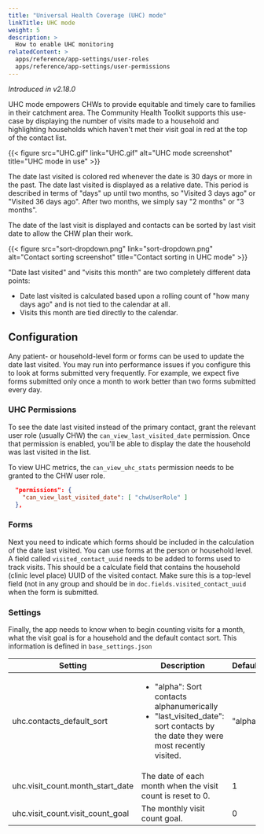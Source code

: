 ```yaml
---
title: "Universal Health Coverage (UHC) mode"
linkTitle: UHC mode
weight: 5
description: >
  How to enable UHC monitoring
relatedContent: >
  apps/reference/app-settings/user-roles
  apps/reference/app-settings/user-permissions
---
```


_Introduced in v2.18.0_

UHC mode empowers CHWs to provide equitable and timely care to families in their catchment area. The Community Health Toolkit supports this use-case by displaying the number of
visits made to a household and highlighting households which haven't met their visit goal in red at the top of the contact list.

{{< figure src="UHC.gif" link="UHC.gif" alt="UHC mode screenshot" title="UHC mode in use" >}}

The date last visited is colored red whenever the date is 30 days or more in the past. The date last visited is displayed as a relative date. This period is described in terms of "days" up until two months, so "Visited 3 days ago" or "Visited 36 days ago". After two months, we simply say "2 months" or "3 months".

The date of the last visit is displayed and contacts can be sorted by last visit date to allow the CHW plan their work.

{{< figure src="sort-dropdown.png" link="sort-dropdown.png" alt="Contact sorting screenshot" title="Contact sorting in UHC mode" >}}

"Date last visited" and "visits this month" are two completely different data points:
- Date last visited is calculated based upon a rolling count of "how many days ago" and is not tied to the calendar at all.
- Visits this month are tied directly to the calendar.

## Configuration

Any patient- or household-level form or forms can be used to update the date last visited. You may run into performance issues if you configure this to look at forms submitted very frequently. For example, we expect five forms submitted only once a month to work better than two forms submitted every day.

### UHC Permissions

To see the date last visited instead of the primary contact, grant the relevant user role (usually CHW) the `can_view_last_visited_date` permission. Once that permission is enabled, you'll be able to display the date the household was last visited in the list.

To view UHC metrics, the `can_view_uhc_stats` permission needs to be granted to the CHW user role.

```json
  "permissions": {
    "can_view_last_visited_date": [ "chwUserRole" ]
  },
```

### Forms

Next you need to indicate which forms should be included in the calculation of the date last visited. You can use forms at the person or household level. A field called `visited_contact_uuid` needs to be added to forms used to track visits. This should be a calculate field that contains the household (clinic level place) UUID of the visited contact. Make sure this is a top-level field (not in any group and should be in `doc.fields.visited_contact_uuid` when the form is submitted.

### Settings

Finally, the app needs to know when to begin counting visits for a month, what the visit goal is for a household and the default contact sort. This information is defined in `base_settings.json`

| Setting              | Description | Default | Version |
|----------------------|---------|---------|---------|
| uhc.contacts_default_sort | <ul><li>"alpha": Sort contacts alphanumerically</li><li>"last_visited_date": sort contacts by the date they were most recently visited.</li></ul> | "alpha" | 2.18.0 |
| uhc.visit_count.month_start_date | The date of each month when the visit count is reset to 0. | 1 |2.18.0 |
| uhc.visit_count.visit_count_goal | The monthly visit count goal. | 0 | 2.18.0 |
